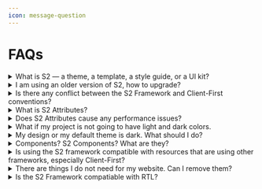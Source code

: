 ```yaml
---
icon: message-question
---
```


# FAQs

<details>

<summary>What is S2 — a theme, a template, a style guide, or a UI kit?</summary>

**S2 is a framework. It is not a theme or template.**

The S2 Framework is a complete system for building scalable, maintainable, and professional Webflow sites. It provides a standardized approach to naming and organizing CSS classes and other elements.

During your design process, you should modify the S2 Framework cloneable and use it as the style guide for your site.

You can use the S2 cloneable as a starting point for your project. Since we avoid over-styling, the layouts remain simple and adaptable, giving you complete creative freedom. Feel free to modify anything as you build.

**The S2 Framework is not a UI kit** — but, it does include some well-structured basic UI elements that you can further style to fit your needs. Additionally, S2 provides a small collection of well-structured base layouts and components, helping you build faster and more efficiently.

</details>

<details>

<summary>I am using an older version of S2, how to upgrade?</summary>

If you've started a project with a specific version of the S2 Framework, it’s best to continue using that version. Upgrading can be difficult and is often unnecessary, especially if you've already modified it.

So, it is perfectly fine to continue using the version you are starting with.

However, if you find something new in a new version of S2 that is not available in your current version, you can easily copy it from a freshly cloned copy.

</details>

<details>

<summary>Is there any conflict between the S2 Framework and Client-First conventions?</summary>

No. There is no conflict between the S2 and the Client-First conventions (or any other naming conventions).

There are differences, for example, S2 uses prefixes like `cc-` and `u-`, and we also use a few abbreviations. But, it causes no conflicts. You can easily update style names when you bring something that follows the Client-First conventions into an S2 project.

The differences between the two approaches are more about what works well and what works even better.

</details>

<details>

<summary>What is S2 Attributes?</summary>

S2 Attributes is a concise, ready-to-use collection of attributes designed to streamline your development process.

Inspired by Tailwind CSS's utility-first approach, S2 Attributes offers a similar concept — but uses **attributes** instead of classes — to keep your HTML clean and organized.

S2 Attributes is designed to keep your project classes clean and organized. It also gives you flexibility and helps you build faster. Using it is completely optional.

</details>

<details>

<summary>Does S2 Attributes cause any performance issues?</summary>

No. The set of custom codes is on each page and is very small in size. It has a very minimal and insignificant impact on your site compared with other aspects.

</details>

<details>

<summary>What if my project is not going to have light and dark colors.</summary>

No problem. You can remove the feature easily:

1. Remove the Dark mode variables.
2. Remove the related scripts from the project's global head code.
3. Remove the related UI elements (optional).

</details>

<details>

<summary>My design or my default theme is dark. What should I do?</summary>

**Option 1:**

If you want to keep S2's default mode-switching feature, you can add an attribute `theme-default="dark"` to a page's <mark style="color:purple;">`Body`</mark> tag. Then, enable Webflow Designer to display pages in dark mode by one of the following methods:

* Change the "Colors" under "Variable mode" for the `body` class or the <mark style="color:purple;">`Body`</mark> tag to "**Dark mode**".
* Add the utility class `u-dark-mode` to the `body` class.

**Option 2:**

If your site is dark and you don't need mode-switching, you can manually update the Base mode colors under the "Colors" variables. Then, remove the pre-built Dark mode entirely.

</details>

<details>

<summary>Components? S2 Components? What are they?</summary>

[Component](https://www.youtube.com/watch?v=1LtUdMH6iqk) is a powerful Webflow feature.

**S2 Components are not components**; at least, they are not components yet. We just name them this way.

While we also considered creating ready-made [properties](https://help.webflow.com/hc/en-us/articles/33961219350547-Component-properties)- or [slot](https://university.webflow.com/lesson/slots)-powered layout components, **we decided it would be best for you to convert such components yourself**.

Besides, S2 is a framework by nature. This approach ensures it remains simple and flexible, allowing you to effortlessly remove anything unnecessary.

</details>

<details>

<summary>Is using the S2 framework compatible with resources that are using other frameworks, especially Client-First?</summary>

Yes, there won't be any conflict when you add or copy and paste components, layouts, scripts and community stuff that use other practices or frameworks into a site built with S2.

In fact, the main difference is in class naming conventions. You can leave the class names of such elements as they are, or rename them according to S2's conventions.

</details>

<details>

<summary>There are things I do not need for my website. Can I remove them?</summary>

Yes, absolutely.

While you can remove unnecessary stuff from the cloned S2 framework (and clean up styles and interactions unused) at any time, we generally recommend that you do this after you have completed most of your site-building process. It is always handy to have them around.

Besides, keeping them in the styles guild has very very very minimal impact on your site's performance.

</details>

<details>

<summary>Is the S2 Framework compatiable with RTL?</summary>

Yes.

S2 Framework has been fully compatible with RTL language or layout since v2.4.5, except for some of the Filter UI elements.

To enable RTL, you can add the attribute `dir="rtl"` to the `body` element.

</details>



